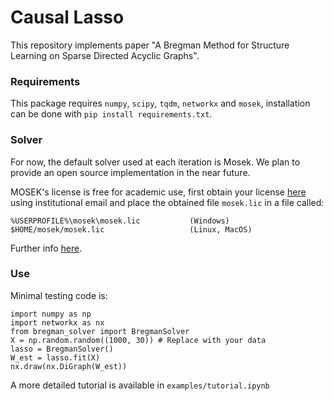 # Causal Lasso

This repository implements paper "A Bregman Method for Structure Learning on Sparse Directed Acyclic Graphs".

### Requirements

This package requires `numpy`, `scipy`, `tqdm`, `networkx` and `mosek`, installation can be done with `pip install requirements.txt`.


### Solver 
For now, the default solver used at each iteration is Mosek. We plan to provide an open source implementation in the near future. 

MOSEK's license is free for academic use, first obtain your license [here](https://www.mosek.com/products/academic-licenses/) using institutional email and place the obtained file `mosek.lic` in a file called:
```
%USERPROFILE%\mosek\mosek.lic           (Windows)
$HOME/mosek/mosek.lic                   (Linux, MacOS)
``` 


Further info [here](https://docs.mosek.com/9.2/install/installation.html#setting-up-the-license).


### Use
Minimal testing code is:
```
import numpy as np
import networkx as nx
from bregman_solver import BregmanSolver
X = np.random.random((1000, 30)) # Replace with your data
lasso = BregmanSolver()
W_est = lasso.fit(X)
nx.draw(nx.DiGraph(W_est))
```

A more detailed tutorial is available in `examples/tutorial.ipynb`
